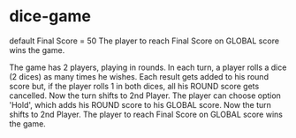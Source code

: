 # dice-game

default Final Score = 50
The player to reach Final Score on GLOBAL score wins the game.

The game has 2 players, playing in rounds. In each turn, a player rolls a dice (2 dices) as many times he wishes. Each result gets added to his round score but, if the player rolls 1 in both dices, all his ROUND score gets cancelled. Now the turn shifts to 2nd Player. The player can choose option 'Hold', which adds his ROUND score to his GLOBAL score. Now the turn shifts to 2nd Player. The player to reach Final Score on GLOBAL score wins the game.
